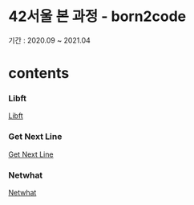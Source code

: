 # 42서울 본 과정 - born2code

기간 : 2020.09 ~ 2021.04

# contents

### Libft
[Libft](https://github.com/meeansub/42seoul/tree/master/libft)

### Get Next Line
[Get Next Line](https://github.com/meeansub/42seoul/tree/master/get_next_line)


### Netwhat
[Netwhat](https://github.com/meeansub/42seoul/tree/master/netwhat)
